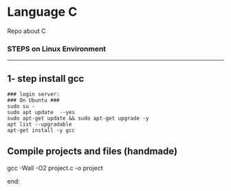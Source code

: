 # Language C

Repo about C 

### STEPS on Linux Environment 


---


## 1- step install gcc
	### login server: 
	### On Ubuntu ### 
	sudo su - 
	sudo apt update  --yes
	sudo apt-get update && sudo apt-get upgrade -y
	apt list --upgradable
    apt-get install -y gcc



## Compile projects and files (handmade)
gcc -Wall -O2 project.c -o project






end:
